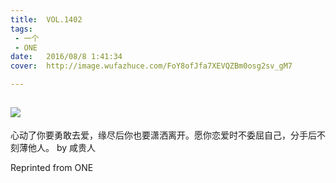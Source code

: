 ```yaml
---
title:	VOL.1402
tags:
 - 一个
 - ONE
date:	2016/08/8 1:41:34
cover:	http://image.wufazhuce.com/FoY8ofJfa7XEVQZBm0osg2sv_gM7

---
```

![](http://image.wufazhuce.com/FoY8ofJfa7XEVQZBm0osg2sv_gM7)
---

心动了你要勇敢去爱，缘尽后你也要潇洒离开。愿你恋爱时不委屈自己，分手后不刻薄他人。 by 咸贵人
 
Reprinted from ONE
